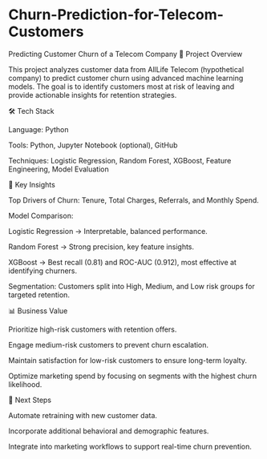 # Churn-Prediction-for-Telecom-Customers


Predicting Customer Churn of a Telecom Company
📌 Project Overview

This project analyzes customer data from AllLife Telecom (hypothetical company) to predict customer churn using advanced machine learning models. The goal is to identify customers most at risk of leaving and provide actionable insights for retention strategies.

🛠️ Tech Stack

Language: Python

Tools: Python, Jupyter Notebook (optional), GitHub

Techniques: Logistic Regression, Random Forest, XGBoost, Feature Engineering, Model Evaluation

🔑 Key Insights

Top Drivers of Churn: Tenure, Total Charges, Referrals, and Monthly Spend.

Model Comparison:

Logistic Regression → Interpretable, balanced performance.

Random Forest → Strong precision, key feature insights.

XGBoost → Best recall (0.81) and ROC-AUC (0.912), most effective at identifying churners.

Segmentation: Customers split into High, Medium, and Low risk groups for targeted retention.

📊 Business Value

Prioritize high-risk customers with retention offers.

Engage medium-risk customers to prevent churn escalation.

Maintain satisfaction for low-risk customers to ensure long-term loyalty.

Optimize marketing spend by focusing on segments with the highest churn likelihood.

🚀 Next Steps

Automate retraining with new customer data.

Incorporate additional behavioral and demographic features.

Integrate into marketing workflows to support real-time churn prevention.
